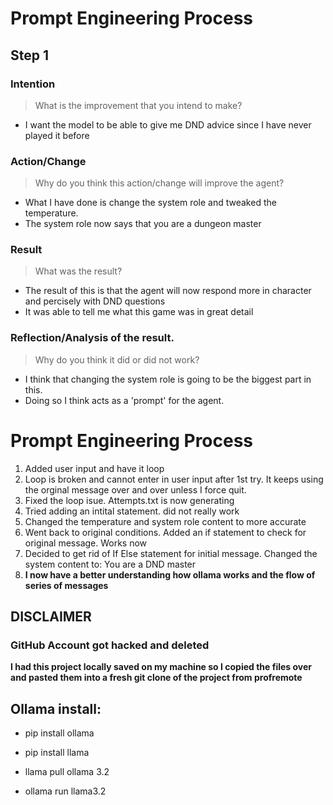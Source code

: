 # Prompt Engineering Process

## Step 1

### Intention

> What is the improvement that you intend to make?

- I want the model to be able to give me DND advice since I have never played it before

### Action/Change

> Why do you think this action/change will improve the agent?

- What I have done is change the system role and tweaked the temperature.
- The system role now says that you are a dungeon master

### Result

> What was the result?

- The result of this is that the agent will now respond more in character and percisely with DND questions
- It was able to tell me what this game was in great detail

### Reflection/Analysis of the result.

> Why do you think it did or did not work?

- I think that changing the system role is going to be the biggest part in this.
- Doing so I think acts as a 'prompt' for the agent.

# Prompt Engineering Process

1. Added user input and have it loop
2. Loop is broken and cannot enter in user input after 1st try. It keeps using the orginal message over and over unless I force quit.
3. Fixed the loop isue. Attempts.txt is now generating
4. Tried adding an intital statement. did not really work
5. Changed the temperature and system role content to more accurate
6. Went back to original conditions. Added an if statement to check for original message. Works now
7. Decided to get rid of If Else statement for initial message. Changed the system content to: You are a DND master
8. **I now have a better understanding how ollama works and the flow of series of messages**

## DISCLAIMER

### GitHub Account got hacked and deleted

**I had this project locally saved on my machine so I copied the files over and pasted them into a fresh git clone of the project from profremote**

## Ollama install:

- pip install ollama
- pip install llama
- llama pull ollama 3.2

- ollama run llama3.2
